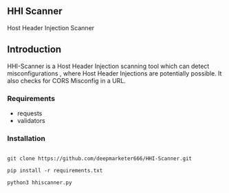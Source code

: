 ## HHI Scanner

Host Header Injection Scanner


## Introduction

HHI-Scanner is a Host Header Injection scanning tool which can detect misconfigurations , where Host Header Injections are potentially possible. It also checks for CORS Misconfig in a URL.


### Requirements

* requests
* validators

### Installation

```

git clone https://github.com/deepmarketer666/HHI-Scanner.git

pip install -r requirements.txt

python3 hhiscanner.py 

```
